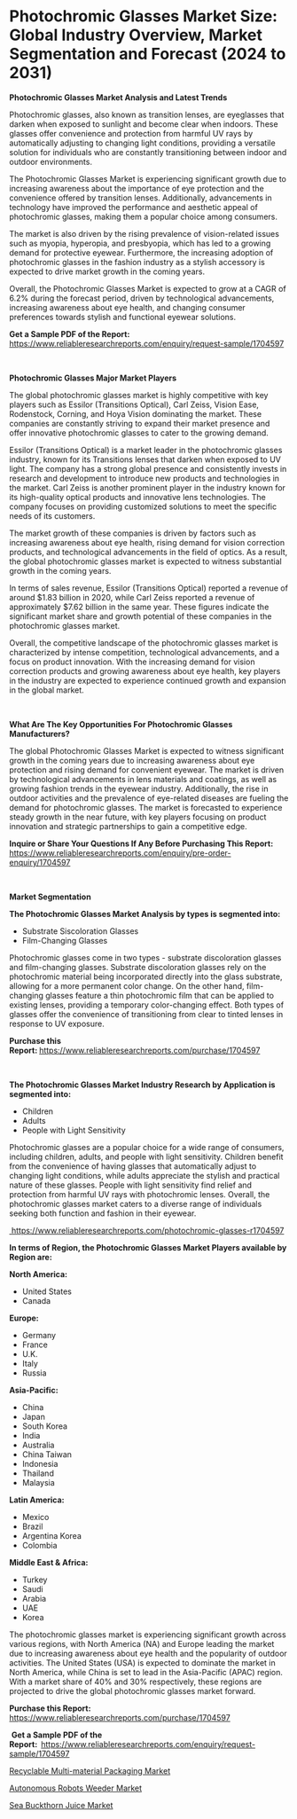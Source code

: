 <p><h1>Photochromic Glasses Market Size: Global Industry Overview, Market Segmentation and Forecast (2024 to 2031)</h1></p><p><strong>Photochromic Glasses Market Analysis and Latest Trends</strong></p>
<p><p>Photochromic glasses, also known as transition lenses, are eyeglasses that darken when exposed to sunlight and become clear when indoors. These glasses offer convenience and protection from harmful UV rays by automatically adjusting to changing light conditions, providing a versatile solution for individuals who are constantly transitioning between indoor and outdoor environments.</p><p>The Photochromic Glasses Market is experiencing significant growth due to increasing awareness about the importance of eye protection and the convenience offered by transition lenses. Additionally, advancements in technology have improved the performance and aesthetic appeal of photochromic glasses, making them a popular choice among consumers.</p><p>The market is also driven by the rising prevalence of vision-related issues such as myopia, hyperopia, and presbyopia, which has led to a growing demand for protective eyewear. Furthermore, the increasing adoption of photochromic glasses in the fashion industry as a stylish accessory is expected to drive market growth in the coming years.</p><p>Overall, the Photochromic Glasses Market is expected to grow at a CAGR of 6.2% during the forecast period, driven by technological advancements, increasing awareness about eye health, and changing consumer preferences towards stylish and functional eyewear solutions.</p></p>
<p><strong>Get a Sample PDF of the Report:&nbsp;</strong> <a href="https://www.reliableresearchreports.com/enquiry/request-sample/1704597">https://www.reliableresearchreports.com/enquiry/request-sample/1704597</a></p>
<p>&nbsp;</p>
<p><strong>Photochromic Glasses Major Market Players</strong></p>
<p><p>The global photochromic glasses market is highly competitive with key players such as Essilor (Transitions Optical), Carl Zeiss, Vision Ease, Rodenstock, Corning, and Hoya Vision dominating the market. These companies are constantly striving to expand their market presence and offer innovative photochromic glasses to cater to the growing demand.</p><p>Essilor (Transitions Optical) is a market leader in the photochromic glasses industry, known for its Transitions lenses that darken when exposed to UV light. The company has a strong global presence and consistently invests in research and development to introduce new products and technologies in the market. Carl Zeiss is another prominent player in the industry known for its high-quality optical products and innovative lens technologies. The company focuses on providing customized solutions to meet the specific needs of its customers.</p><p>The market growth of these companies is driven by factors such as increasing awareness about eye health, rising demand for vision correction products, and technological advancements in the field of optics. As a result, the global photochromic glasses market is expected to witness substantial growth in the coming years.</p><p>In terms of sales revenue, Essilor (Transitions Optical) reported a revenue of around $1.83 billion in 2020, while Carl Zeiss reported a revenue of approximately $7.62 billion in the same year. These figures indicate the significant market share and growth potential of these companies in the photochromic glasses market.</p><p>Overall, the competitive landscape of the photochromic glasses market is characterized by intense competition, technological advancements, and a focus on product innovation. With the increasing demand for vision correction products and growing awareness about eye health, key players in the industry are expected to experience continued growth and expansion in the global market.</p></p>
<p>&nbsp;</p>
<p><strong>What Are The Key Opportunities For Photochromic Glasses Manufacturers?</strong></p>
<p><p>The global Photochromic Glasses Market is expected to witness significant growth in the coming years due to increasing awareness about eye protection and rising demand for convenient eyewear. The market is driven by technological advancements in lens materials and coatings, as well as growing fashion trends in the eyewear industry. Additionally, the rise in outdoor activities and the prevalence of eye-related diseases are fueling the demand for photochromic glasses. The market is forecasted to experience steady growth in the near future, with key players focusing on product innovation and strategic partnerships to gain a competitive edge.</p></p>
<p><strong>Inquire or Share Your Questions If Any Before Purchasing This Report:</strong> <a href="https://www.reliableresearchreports.com/enquiry/pre-order-enquiry/1704597">https://www.reliableresearchreports.com/enquiry/pre-order-enquiry/1704597</a></p>
<p>&nbsp;</p>
<p><strong>Market Segmentation</strong></p>
<p><strong>The Photochromic Glasses Market Analysis by types is segmented into:</strong></p>
<p><ul><li>Substrate Siscoloration Glasses</li><li>Film-Changing Glasses</li></ul></p>
<p><p>Photochromic glasses come in two types - substrate discoloration glasses and film-changing glasses. Substrate discoloration glasses rely on the photochromic material being incorporated directly into the glass substrate, allowing for a more permanent color change. On the other hand, film-changing glasses feature a thin photochromic film that can be applied to existing lenses, providing a temporary color-changing effect. Both types of glasses offer the convenience of transitioning from clear to tinted lenses in response to UV exposure.</p></p>
<p><strong>Purchase this Report:&nbsp;</strong><a href="https://www.reliableresearchreports.com/purchase/1704597">https://www.reliableresearchreports.com/purchase/1704597</a></p>
<p>&nbsp;</p>
<p><strong>The Photochromic Glasses Market Industry Research by Application is segmented into:</strong></p>
<p><ul><li>Children</li><li>Adults</li><li>People with Light Sensitivity</li></ul></p>
<p><p>Photochromic glasses are a popular choice for a wide range of consumers, including children, adults, and people with light sensitivity. Children benefit from the convenience of having glasses that automatically adjust to changing light conditions, while adults appreciate the stylish and practical nature of these glasses. People with light sensitivity find relief and protection from harmful UV rays with photochromic lenses. Overall, the photochromic glasses market caters to a diverse range of individuals seeking both function and fashion in their eyewear.</p></p>
<p><a href="https://www.reliableresearchreports.com/photochromic-glasses-r1704597">&nbsp;https://www.reliableresearchreports.com/photochromic-glasses-r1704597</a></p>
<p><strong>In terms of Region, the Photochromic Glasses Market Players available by Region are:</strong></p>
<p>
    <p> <strong> North America: </strong>
        <ul>
            <li>United States</li>
            <li>Canada</li>
        </ul>
        </p> 
    <p> <strong> Europe: </strong>
        <ul>
            <li>Germany</li>
            <li>France</li>
            <li>U.K.</li>
            <li>Italy</li>
            <li>Russia</li>
        </ul>
        </p> 
    <p> <strong> Asia-Pacific: </strong>
        <ul>
            <li>China</li>
            <li>Japan</li>
            <li>South Korea</li>
            <li>India</li>
            <li>Australia</li>
            <li>China Taiwan</li>
            <li>Indonesia</li>
            <li>Thailand</li>
            <li>Malaysia</li>
        </ul>
        </p> 
    <p> <strong> Latin America: </strong>
        <ul>
            <li>Mexico</li>
            <li>Brazil</li>
            <li>Argentina Korea</li>
            <li>Colombia</li>
        </ul>
        </p> 
    <p> <strong> Middle East & Africa: </strong>
        <ul>
            <li>Turkey</li>
            <li>Saudi</li>
            <li>Arabia</li>
            <li>UAE</li>
            <li>Korea</li>
        </ul>
    </p>
    </p>
<p><p>The photochromic glasses market is experiencing significant growth across various regions, with North America (NA) and Europe leading the market due to increasing awareness about eye health and the popularity of outdoor activities. The United States (USA) is expected to dominate the market in North America, while China is set to lead in the Asia-Pacific (APAC) region. With a market share of 40% and 30% respectively, these regions are projected to drive the global photochromic glasses market forward.</p></p>
<p><strong>Purchase this Report: </strong><a href="https://www.reliableresearchreports.com/purchase/1704597">https://www.reliableresearchreports.com/purchase/1704597</a></p>
<p>&nbsp;<strong>Get a Sample PDF of the Report:&nbsp;&nbsp;</strong><a href="https://www.reliableresearchreports.com/enquiry/request-sample/1704597">https://www.reliableresearchreports.com/enquiry/request-sample/1704597</a></p>
<p><strong></strong></p>
<p><p><a href="https://github.com/juancolorado15/Market-Research-Report-List-3/blob/main/recyclable-multi-material-packaging-market.md">Recyclable Multi-material Packaging Market</a></p><p><a href="https://github.com/nicholepatriciadoylenwnrjr0/Market-Research-Report-List-2/blob/main/autonomous-robots-weeder-market.md">Autonomous Robots Weeder Market</a></p><p><a href="https://view.publitas.com/reportprime-1/sea-buckthorn-juice-market-share-and-new-trends-analysis-by-its-type-application-end-use-and-forecast-for-period-from-2024-to-2031/">Sea Buckthorn Juice Market</a></p></p>